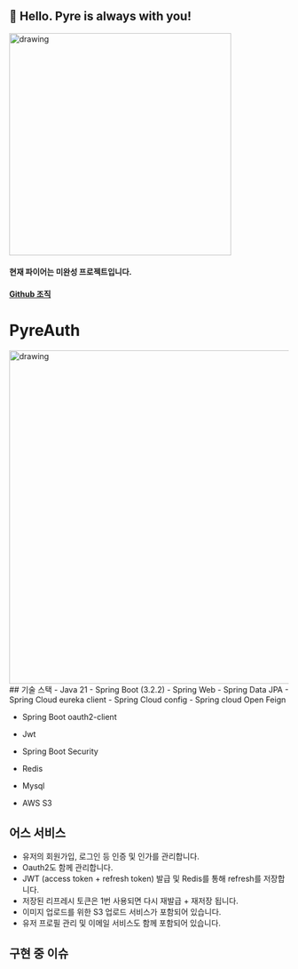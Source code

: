 ## 🙌 Hello. Pyre is always with you!
<img src="https://cdn.discordapp.com/attachments/1214849763745202176/1214850895133679616/pyre.png?ex=65fa9d10&is=65e82810&hm=0824d809c6b9297212831b1bcac723e24bf93b2199ffbcb665e84092034a133d&" alt="drawing" width="400"/>

#### 현재 파이어는 미완성 프로젝트입니다.
#### [Github 조직](https://github.com/Pyre-org)

# PyreAuth
<img src="https://cdn.discordapp.com/attachments/393025698907947009/1219254633839722546/image.png?ex=660aa25d&is=65f82d5d&hm=5a8e8dabb5bff05518f90b40ab7d84f57a7e55faf7f71f7053fb5bc4d485afcd&" alt="drawing" width="600"/>
## 기술 스택
- Java 21
- Spring Boot (3.2.2)
- Spring Web
- Spring Data JPA
- Spring Cloud eureka client
- Spring Cloud config
- Spring cloud Open Feign

- Spring Boot oauth2-client
- Jwt
- Spring Boot Security
- Redis

- Mysql
- AWS S3  

  
## 어스 서비스
- 유저의 회원가입, 로그인 등 인증 및 인가를 관리합니다.
- Oauth2도 함께 관리합니다.
- JWT (access token + refresh token) 발급 및 Redis를 통해 refresh를 저장합니다.
- 저장된 리프레시 토큰은 1번 사용되면 다시 재발급 + 재저장 됩니다.
- 이미지 업로드를 위한 S3 업로드 서비스가 포함되어 있습니다.
- 유저 프로필 관리 및 이메일 서비스도 함께 포함되어 있습니다.

## 구현 중 이슈
